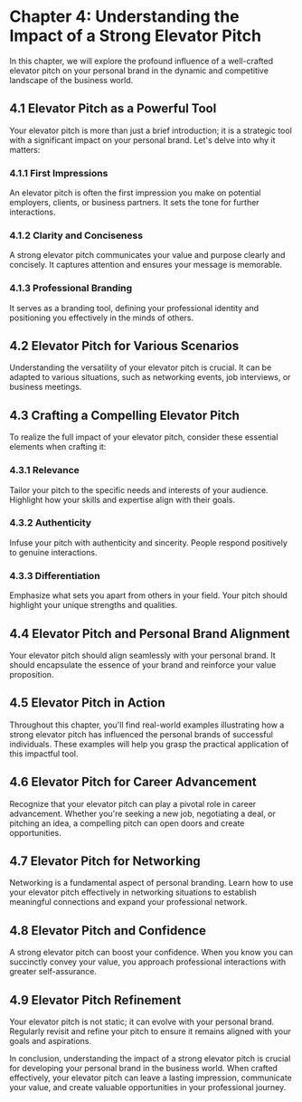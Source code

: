 Chapter 4: Understanding the Impact of a Strong Elevator Pitch
==============================================================

In this chapter, we will explore the profound influence of a well-crafted elevator pitch on your personal brand in the dynamic and competitive landscape of the business world.

4.1 Elevator Pitch as a Powerful Tool
-------------------------------------

Your elevator pitch is more than just a brief introduction; it is a strategic tool with a significant impact on your personal brand. Let's delve into why it matters:

### 4.1.1 First Impressions

An elevator pitch is often the first impression you make on potential employers, clients, or business partners. It sets the tone for further interactions.

### 4.1.2 Clarity and Conciseness

A strong elevator pitch communicates your value and purpose clearly and concisely. It captures attention and ensures your message is memorable.

### 4.1.3 Professional Branding

It serves as a branding tool, defining your professional identity and positioning you effectively in the minds of others.

4.2 Elevator Pitch for Various Scenarios
----------------------------------------

Understanding the versatility of your elevator pitch is crucial. It can be adapted to various situations, such as networking events, job interviews, or business meetings.

4.3 Crafting a Compelling Elevator Pitch
----------------------------------------

To realize the full impact of your elevator pitch, consider these essential elements when crafting it:

### 4.3.1 Relevance

Tailor your pitch to the specific needs and interests of your audience. Highlight how your skills and expertise align with their goals.

### 4.3.2 Authenticity

Infuse your pitch with authenticity and sincerity. People respond positively to genuine interactions.

### 4.3.3 Differentiation

Emphasize what sets you apart from others in your field. Your pitch should highlight your unique strengths and qualities.

4.4 Elevator Pitch and Personal Brand Alignment
-----------------------------------------------

Your elevator pitch should align seamlessly with your personal brand. It should encapsulate the essence of your brand and reinforce your value proposition.

4.5 Elevator Pitch in Action
----------------------------

Throughout this chapter, you'll find real-world examples illustrating how a strong elevator pitch has influenced the personal brands of successful individuals. These examples will help you grasp the practical application of this impactful tool.

4.6 Elevator Pitch for Career Advancement
-----------------------------------------

Recognize that your elevator pitch can play a pivotal role in career advancement. Whether you're seeking a new job, negotiating a deal, or pitching an idea, a compelling pitch can open doors and create opportunities.

4.7 Elevator Pitch for Networking
---------------------------------

Networking is a fundamental aspect of personal branding. Learn how to use your elevator pitch effectively in networking situations to establish meaningful connections and expand your professional network.

4.8 Elevator Pitch and Confidence
---------------------------------

A strong elevator pitch can boost your confidence. When you know you can succinctly convey your value, you approach professional interactions with greater self-assurance.

4.9 Elevator Pitch Refinement
-----------------------------

Your elevator pitch is not static; it can evolve with your personal brand. Regularly revisit and refine your pitch to ensure it remains aligned with your goals and aspirations.

In conclusion, understanding the impact of a strong elevator pitch is crucial for developing your personal brand in the business world. When crafted effectively, your elevator pitch can leave a lasting impression, communicate your value, and create valuable opportunities in your professional journey.
